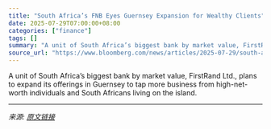 ```yaml
---
title: "South Africa’s FNB Eyes Guernsey Expansion for Wealthy Clients"
date: 2025-07-29T07:00:00+08:00
categories: ["finance"]
tags: []
summary: "A unit of South Africa’s biggest bank by market value, FirstRand Ltd., plans to expand its offerings in Guernsey to tap more business from high-net-worth individuals and South Africans living on the i"
source_url: "https://www.bloomberg.com/news/articles/2025-07-29/south-africa-s-fnb-eyes-guernsey-expansion-for-wealthy-clients"
---
```


A unit of South Africa’s biggest bank by market value, FirstRand Ltd., plans to expand its offerings in Guernsey to tap more business from high-net-worth individuals and South Africans living on the island.

---

*来源: [原文链接](https://www.bloomberg.com/news/articles/2025-07-29/south-africa-s-fnb-eyes-guernsey-expansion-for-wealthy-clients)*
